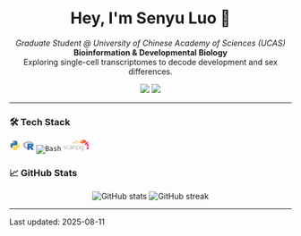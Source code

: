 <!-- markdownlint-disable MD033 MD041 -->
<h1 align="center">
  Hey, I'm Senyu Luo 👋
</h1>

<p align="center">
  <em>Graduate Student @ University of Chinese Academy of Sciences (UCAS)</em><br>
  <strong>Bioinformation & Developmental Biology</strong><br>
  Exploring single-cell transcriptomes to decode development and sex differences.
</p>

<p align="center">
  <a href="mailto:luosenyu23@mails.ucas.ac.cn"><img src="https://img.shields.io/badge/Email-D14836?style=flat&logo=gmail&logoColor=white"/></a>
  <a href="https://github.com/bio-Senyu"><img src="https://img.shields.io/github/followers/bio-Senyu?style=flat&label=Followers&logo=github&color=24292e"/></a>
</p>

---


### 🛠️ Tech Stack
<code><img height="20" src="https://raw.githubusercontent.com/github/explore/80688e429a7d4ef2fca1e82350fe8e3517d3494d/topics/python/python.png" alt="Python"/></code>
<code><img height="20" src="https://raw.githubusercontent.com/github/explore/80688e429a7d4ef2fca1e82350fe8e3517d3494d/topics/r/r.png" alt="R"/></code>
<code><img height="20" src="https://www.vectorlogo.zone/logos/gnu_bash/gnu_bash-icon.svg" alt="Bash"/></code>
<code><img height="20" src="https://raw.githubusercontent.com/scverse/scanpy/master/docs/_static/img/Scanpy_Logo_BrightFG.svg" alt="Scanpy"/></code>

### 📈 GitHub Stats
<p align="center">
  <img src="https://github-readme-stats.vercel.app/api?username=bio-Senyu&show_icons=true&theme=radical" alt="GitHub stats" />
  <img src="https://github-readme-streak-stats.herokuapp.com/?user=bio-Senyu&theme=radical" alt="GitHub streak" />
</p>

---

Last updated: 2025-08-11
